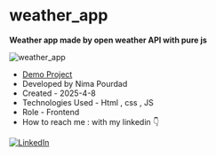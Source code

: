 # weather_app
**Weather app made by open weather API with pure js**

![weather_app](https://github.com/user-attachments/assets/6308bd71-c114-49e3-a545-eb92bd4b73fd)
- [Demo Project](https://nima-frontend.github.io/weather_app/)
- Developed by Nima Pourdad
- Created - 2025-4-8
- Technologies Used - Html , css , JS 
- Role - Frontend
- How to reach me : with my linkedin  👇
  
[![LinkedIn](https://img.shields.io/badge/LinkedIn-0077B5?style=for-the-badge&logo=linkedin&logoColor=white)](https://linkedin.com/in/nima-pourdad-b2a5bb331)

